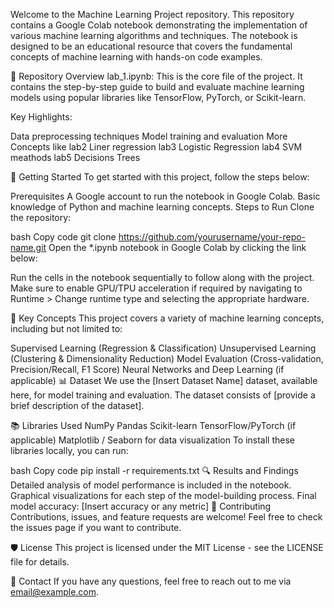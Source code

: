 Welcome to the Machine Learning Project repository. This repository contains a Google Colab notebook demonstrating the implementation of various machine learning algorithms and techniques. The notebook is designed to be an educational resource that covers the fundamental concepts of machine learning with hands-on code examples.

📂 Repository Overview
lab_1.ipynb: This is the core file of the project. It contains the step-by-step guide to build and evaluate machine learning models using popular libraries like TensorFlow, PyTorch, or Scikit-learn.

Key Highlights:

Data preprocessing techniques
Model training and evaluation
More Concepts like 
lab2 Liner regression 
lab3 Logistic Regression
lab4 SVM meathods
lab5 Decisions Trees



🚀 Getting Started
To get started with this project, follow the steps below:

Prerequisites
A Google account to run the notebook in Google Colab.
Basic knowledge of Python and machine learning concepts.
Steps to Run
Clone the repository:

bash
Copy code
git clone https://github.com/yourusername/your-repo-name.git
Open the *.ipynb notebook in Google Colab by clicking the link below:

Run the cells in the notebook sequentially to follow along with the project. Make sure to enable GPU/TPU acceleration if required by navigating to Runtime > Change runtime type and selecting the appropriate hardware.

🧠 Key Concepts
This project covers a variety of machine learning concepts, including but not limited to:

Supervised Learning (Regression & Classification)
Unsupervised Learning (Clustering & Dimensionality Reduction)
Model Evaluation (Cross-validation, Precision/Recall, F1 Score)
Neural Networks and Deep Learning (if applicable)
📊 Dataset
We use the [Insert Dataset Name] dataset, available here, for model training and evaluation. The dataset consists of [provide a brief description of the dataset].

📚 Libraries Used
NumPy
Pandas
Scikit-learn
TensorFlow/PyTorch (if applicable)
Matplotlib / Seaborn for data visualization
To install these libraries locally, you can run:

bash
Copy code
pip install -r requirements.txt
🔍 Results and Findings
Detailed analysis of model performance is included in the notebook.
Graphical visualizations for each step of the model-building process.
Final model accuracy: [Insert accuracy or any metric]
🤝 Contributing
Contributions, issues, and feature requests are welcome! Feel free to check the issues page if you want to contribute.

🛡️ License
This project is licensed under the MIT License - see the LICENSE file for details.

📧 Contact
If you have any questions, feel free to reach out to me via email@example.com.
